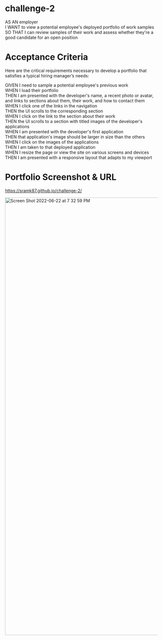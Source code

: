 # challenge-2

AS AN employer  
I WANT to view a potential employee's deployed portfolio of work samples  
SO THAT I can review samples of their work and assess whether they're a good candidate for an open position  

# Acceptance Criteria
Here are the critical requirements necessary to develop a portfolio that satisfies a typical hiring manager’s needs:  

GIVEN I need to sample a potential employee's previous work  
WHEN I load their portfolio  
THEN I am presented with the developer's name, a recent photo or avatar, and links to sections about them, their work, and how to contact them  
WHEN I click one of the links in the navigation  
THEN the UI scrolls to the corresponding section  
WHEN I click on the link to the section about their work  
THEN the UI scrolls to a section with titled images of the developer's applications  
WHEN I am presented with the developer's first application  
THEN that application's image should be larger in size than the others  
WHEN I click on the images of the applications  
THEN I am taken to that deployed application  
WHEN I resize the page or view the site on various screens and devices  
THEN I am presented with a responsive layout that adapts to my viewport  

# Portfolio Screenshot & URL

https://sramk87.github.io/challenge-2/  

<img width="1440" alt="Screen Shot 2022-06-22 at 7 32 59 PM" src="https://user-images.githubusercontent.com/106551994/175178536-00445661-7914-49c3-9474-ffe742df5d44.png">
